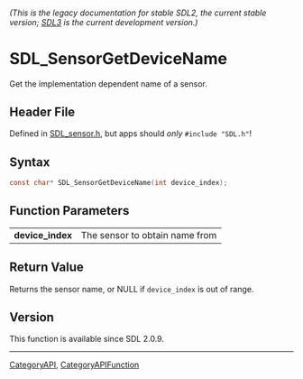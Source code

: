 ###### (This is the legacy documentation for stable SDL2, the current stable version; [SDL3](https://wiki.libsdl.org/SDL3/) is the current development version.)
# SDL_SensorGetDeviceName

Get the implementation dependent name of a sensor.

## Header File

Defined in [SDL_sensor.h](https://github.com/libsdl-org/SDL/blob/SDL2/include/SDL_sensor.h), but apps should _only_ `#include "SDL.h"`!

## Syntax

```c
const char* SDL_SensorGetDeviceName(int device_index);

```

## Function Parameters

|                      |                                |
| -------------------- | ------------------------------ |
| **device_index**     | The sensor to obtain name from |

## Return Value

Returns the sensor name, or NULL if `device_index` is out of range.

## Version

This function is available since SDL 2.0.9.

----
[CategoryAPI](CategoryAPI), [CategoryAPIFunction](CategoryAPIFunction)

